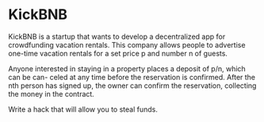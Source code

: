 # KickBNB

KickBNB is a startup that wants to develop a decentralized app for crowdfunding vacation rentals. This company allows people to advertise one-time vacation rentals for a set price p and number n of guests. 

Anyone interested in staying in a property places a deposit of p/n, which can be can- celed at any time before the reservation is confirmed. After the nth person has signed up, the owner can confirm the reservation, collecting the money in the contract. 

Write a hack that will allow you to steal funds.
